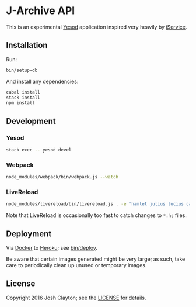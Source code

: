 # J-Archive API

This is an experimental [Yesod] application inspired very heavily by
[jService].

[Yesod]: http://www.yesodweb.com/
[jService]: http://jservice.io/

## Installation

Run:

```sh
bin/setup-db
```

And install any dependencies:

```sh
cabal install
stack install
npm install
```

## Development

### Yesod

```sh
stack exec -- yesod devel
```

### Webpack

```sh
node_modules/webpack/bin/webpack.js --watch
```

### LiveReload

```sh
node_modules/livereload/bin/livereload.js . -e 'hamlet julius lucius cassius hs js css'
```

Note that LiveReload is occasionally too fast to catch changes to `*.hs`
files.

## Deployment

Via [Docker] to [Heroku]; see [bin/deploy](bin/deploy).

[Docker]: https://www.docker.com/
[Heroku]: https://www.heroku.com/

Be aware that certain images generated might be very large; as such, take care
to periodically clean up unused or temporary images.

## License

Copyright 2016 Josh Clayton; see the [LICENSE](LICENSE) for details.
